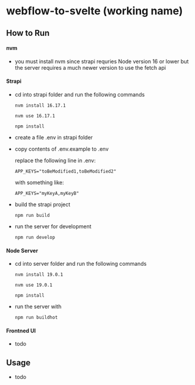 # webflow-to-svelte (working name)

## How to Run
#### nvm
  - you must install nvm since strapi requries Node version 16 or lower but the server requires a much newer version to use the fetch api

#### Strapi

  - cd into strapi folder and run the following commands
    ```shell
    nvm install 16.17.1
    ```
    ```shell
    nvm use 16.17.1
    ```
    ```shell
    npm install
    ```
  - create a file .env in strapi folder
  - copy contents of .env.example to .env
  
    replace the following line in .env: 
    ```javscript
    APP_KEYS="toBeModified1,toBeModified2"
    ```
    with something like: 
    ```javscript
    APP_KEYS="myKeyA,myKeyB"
    ```
  - build the strapi project
    ```shell
    npm run build
    ```
  - run the server for development
    ```shell
    npm run develop
    ```
  
#### Node Server
  - cd into server folder and run the following commands
    ```shell
    nvm install 19.0.1
    ```
    ```shell
    nvm use 19.0.1
    ```
    ```shell
    npm install
    ```
  - run the server with 
    ```shell
    npm run buildhot
    ```
    
#### Frontned UI
  - todo
  
## Usage
  - todo
